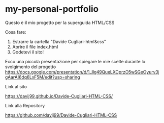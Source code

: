 # my-personal-portfolio
Questo è il mio progetto per la superguida HTML/CSS

Cosa fare:
1. Estrarre la cartella "Davide Cugliari-html&css"
2. Aprire il file index.html
3. Godetevi il sito!

Ecco una piccola presentazione per spiegare le mie scelte durante lo svolgimento del progetto
https://docs.google.com/presentation/d/1_llg49QueLXCprzO5wSGeOyurv3jgAarAI6dq6LxF5M/edit?usp=sharing


Link al sito

https://davij99.github.io/Davide-Cugliari-HTML-CSS/

Link alla Repository

https://github.com/davij99/Davide-Cugliari-HTML-CSS
